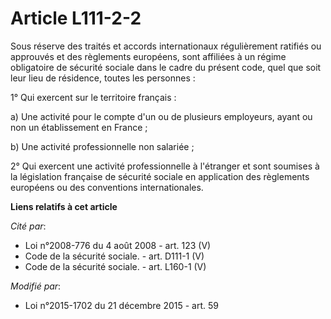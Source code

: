 # Article L111-2-2

Sous réserve des traités et accords internationaux régulièrement ratifiés ou approuvés et des règlements européens, sont
affiliées à un régime obligatoire de sécurité sociale dans le cadre du présent code, quel que soit leur lieu de résidence,
toutes les personnes : 

1° Qui exercent sur le territoire français : 

a) Une activité pour le compte d'un ou de plusieurs employeurs, ayant ou non un établissement en France ; 

b) Une activité professionnelle non salariée ; 

2° Qui exercent une activité professionnelle à l'étranger et sont soumises à la législation française de sécurité sociale en
application des règlements européens ou des conventions internationales.

**Liens relatifs à cet article**

_Cité par_:

  - Loi n°2008-776 du 4 août 2008 - art. 123 (V)
  - Code de la sécurité sociale. - art. D111-1 (V)
  - Code de la sécurité sociale. - art. L160-1 (V)

_Modifié par_:

  - Loi n°2015-1702 du 21 décembre 2015 - art. 59
